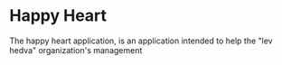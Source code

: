 # Happy Heart
The happy heart application, is an application intended to help the "lev hedva" organization's management
